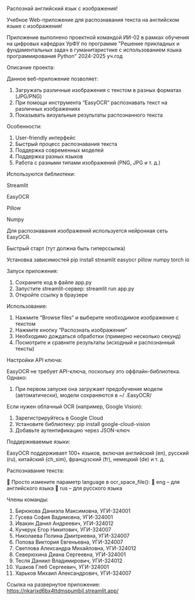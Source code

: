 Распознай английский язык с изображения!

Учебное Web-приложение для распознавания текста на английском языке с изображения!

Приложение выполнено проектной командой ИИ-02 в рамках обучения на цифровых кафедрах УрФУ по программе "Решение прикладных и фундаментальных задач в гуманитаристике с использованием языка программирования Python" 2024-2025 уч.год

Описание проекта:

Данное веб-приложение позволяет:
1. Загружать различные изображения с текстом в разных форматах (JPG/PNG)
2. При помощи инструмента “EasyOCR” распознавать текст на различных изображениях
3. Показывать визуальные результаты распознанного текста

Особенности:

1.	User-friendly интерфейс
2.	Быстрый процесс распознавания текста
3.	Поддержка современных моделей 
4.	Поддержка разных языков 
5.	Работа с разными типами изображений (PNG, JPG и т. д.)

Используются библиотеки:

Streamlit

EasyOCR

Pillow

Numpy

Для распознавания изображений используется нейронная сеть EasyOCR.

Быстрый старт (тут должна быть гиперссылка)

Установка зависимостей
pip install streamlit easyocr pillow numpy torch io

Запуск приложения:

1. Сохраните код в файле app.py
2. Запустите streamlit-сервер: streamlit run app.py
3. Откройте ссылку в браузере

Использование:

1. Нажмите “Browse files” и выберите необходимое изображение с текстом
2. Нажмите кнопку “Распознать изображение”
3. Необходимо дождаться обработки (примерно несколько секунд)
4. Посмотрите и сравните результаты (исходный и распознанный тексты)

Настройки API ключа:

EasyOCR не требует API-ключа, поскольку это оффлайн-библиотека. Однако:
1. При первом запуске она загружает предобучение модели (автоматически), модели сохраняются в ~/ .EasyOCR/

Если нужен облачный OCR (например, Google Vision):
1. Зарегистрируйтесь в Google Cloud
2. Установите библиотеку: pip install google-cloud-vision
3. Добавьте аутентификацию через JSON-ключ

Поддерживаемые языки:

EasyOCR поддерживает 100+ языков, включая английский (en), русский (ru), китайский (ch_sim), французский (fr), немецкий (de) и т. д.

Распознавание текста:

	Просто измените параметр language в ocr_space_file():
	eng – для английского языка
	rus – для русского языка

Члены команды:

1.	Бирюкова Даниэла Максимовна, УГИ-324001
2.	Гусева София Вадимовна, УГИ-324001
3.	Ивакин Данил Андреевич, УГИ-324012
4.	Кучерук Егор Никитович, УГИ-324007
5.	Николаева Полина Дмитриевна, УГИ-324007
6.	Попова Виктория Евгеньевна, УГИ-324007
7.	Светлова Александра Михайловна, УГИ-324012
8.	Северюхина Диана Сергеевна, УГИ-324001
9.	Тесля Даниил Владимирович, УГИ-324012
10.	 Ушаков Глеб Сергеевич, УГИ-324001
11.	 Харьков Михаил Александрович, УГИ-324007

Ссылка на развернутое приложение: https://nkarjxd6bx4ttdmspumbil.streamlit.app/






















